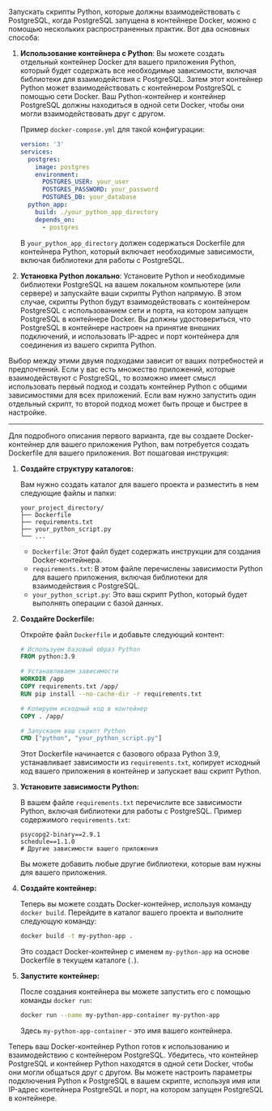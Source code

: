 Запускать скрипты Python, которые должны взаимодействовать с PostgreSQL, когда PostgreSQL запущена в контейнере Docker, можно с помощью нескольких распространенных практик. Вот два основных способа:

1. **Использование контейнера с Python**: Вы можете создать отдельный контейнер Docker для вашего приложения Python, который будет содержать все необходимые зависимости, включая библиотеки для взаимодействия с PostgreSQL. Затем этот контейнер Python может взаимодействовать с контейнером PostgreSQL с помощью сети Docker. Ваш Python-контейнер и контейнер PostgreSQL должны находиться в одной сети Docker, чтобы они могли взаимодействовать друг с другом.

   Пример `docker-compose.yml` для такой конфигурации:

   ```yaml
   version: '3'
   services:
     postgres:
       image: postgres
       environment:
         POSTGRES_USER: your_user
         POSTGRES_PASSWORD: your_password
         POSTGRES_DB: your_database
     python_app:
       build: ./your_python_app_directory
       depends_on:
         - postgres
   ```

   В `your_python_app_directory` должен содержаться Dockerfile для контейнера Python, который включает необходимые зависимости, включая библиотеки для работы с PostgreSQL.

2. **Установка Python локально**: Установите Python и необходимые библиотеки PostgreSQL на вашем локальном компьютере (или сервере) и запускайте ваши скрипты Python напрямую. В этом случае, скрипты Python будут взаимодействовать с контейнером PostgreSQL с использованием сети и порта, на котором запущен PostgreSQL в контейнере Docker. Вы должны удостовериться, что PostgreSQL в контейнере настроен на принятие внешних подключений, и использовать IP-адрес и порт контейнера для соединения из вашего скрипта Python.

Выбор между этими двумя подходами зависит от ваших потребностей и предпочтений. Если у вас есть множество приложений, которые взаимодействуют с PostgreSQL, то возможно имеет смысл использовать первый подход и создать контейнер Python с общими зависимостями для всех приложений. Если вам нужно запустить один отдельный скрипт, то второй подход может быть проще и быстрее в настройке.



----
Для подробного описания первого варианта, где вы создаете Docker-контейнер для вашего приложения Python, вам потребуется создать Dockerfile для вашего приложения. Вот пошаговая инструкция:

1. **Создайте структуру каталогов:**

   Вам нужно создать каталог для вашего проекта и разместить в нем следующие файлы и папки:

   ```
   your_project_directory/
   ├── Dockerfile
   ├── requirements.txt
   ├── your_python_script.py
   └── ...
   ```

   - `Dockerfile`: Этот файл будет содержать инструкции для создания Docker-контейнера.
   - `requirements.txt`: В этом файле перечислены зависимости Python для вашего приложения, включая библиотеки для взаимодействия с PostgreSQL.
   - `your_python_script.py`: Это ваш скрипт Python, который будет выполнять операции с базой данных.

2. **Создайте Dockerfile:**

   Откройте файл `Dockerfile` и добавьте следующий контент:

   ```Dockerfile
   # Используем базовый образ Python
   FROM python:3.9

   # Устанавливаем зависимости
   WORKDIR /app
   COPY requirements.txt /app/
   RUN pip install --no-cache-dir -r requirements.txt

   # Копируем исходный код в контейнер
   COPY . /app/

   # Запускаем ваш скрипт Python
   CMD ["python", "your_python_script.py"]
   ```

   Этот Dockerfile начинается с базового образа Python 3.9, устанавливает зависимости из `requirements.txt`, копирует исходный код вашего приложения в контейнер и запускает ваш скрипт Python.

3. **Установите зависимости Python:**

   В вашем файле `requirements.txt` перечислите все зависимости Python, включая библиотеки для работы с PostgreSQL. Пример содержимого `requirements.txt`:

   ```
   psycopg2-binary==2.9.1
   schedule==1.1.0
   # Другие зависимости вашего приложения
   ```

   Вы можете добавить любые другие библиотеки, которые вам нужны для вашего приложения.

4. **Создайте контейнер:**

   Теперь вы можете создать Docker-контейнер, используя команду `docker build`. Перейдите в каталог вашего проекта и выполните следующую команду:

   ```bash
   docker build -t my-python-app .
   ```

   Это создаст Docker-контейнер с именем `my-python-app` на основе Dockerfile в текущем каталоге (`.`).

5. **Запустите контейнер:**

   После создания контейнера вы можете запустить его с помощью команды `docker run`:

   ```bash
   docker run --name my-python-app-container my-python-app
   ```

   Здесь `my-python-app-container` - это имя вашего контейнера.

Теперь ваш Docker-контейнер Python готов к использованию и взаимодействию с контейнером PostgreSQL. Убедитесь, что контейнер PostgreSQL и контейнер Python находятся в одной сети Docker, чтобы они могли общаться друг с другом. Вы можете настроить параметры подключения Python к PostgreSQL в вашем скрипте, используя имя или IP-адрес контейнера PostgreSQL и порт, на котором запущен PostgreSQL в контейнере.